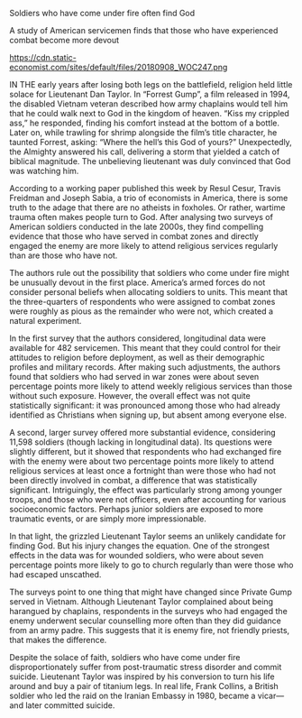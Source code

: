 Soldiers who have come under fire often find God

A study of American servicemen finds that those who have experienced combat become more devout

https://cdn.static-economist.com/sites/default/files/20180908_WOC247.png

IN THE early years after losing both legs on the battlefield, religion held little solace for Lieutenant Dan Taylor. In “Forrest Gump”, a film released in 1994, the disabled Vietnam veteran described how army chaplains would tell him that he could walk next to God in the kingdom of heaven. “Kiss my crippled ass,” he responded, finding his comfort instead at the bottom of a bottle. Later on, while trawling for shrimp alongside the film’s title character, he taunted Forrest, asking: “Where the hell’s this God of yours?” Unexpectedly, the Almighty answered his call, delivering a storm that yielded a catch of biblical magnitude. The unbelieving lieutenant was duly convinced that God was watching him.

According to a  working paper  published this week by Resul Cesur, Travis Freidman and Joseph Sabia, a trio of economists in America, there is some truth to the adage that there are no atheists in foxholes. Or rather, wartime trauma often makes people turn to God. After analysing two surveys of American soldiers conducted in the late 2000s, they find compelling evidence that those who have served in combat zones and directly engaged the enemy are more likely to attend religious services regularly than are those who have not.

The authors rule out the possibility that soldiers who come under fire might be unusually devout in the first place. America’s armed forces do not consider personal beliefs when allocating soldiers to units. This meant that the three-quarters of respondents who were assigned to combat zones were roughly as pious as the remainder who were not, which created a natural experiment.

In the first survey that the authors considered, longitudinal data were available for 482 servicemen. This meant that they could control for their attitudes to religion before deployment, as well as their demographic profiles and military records. After making such adjustments, the authors found that soldiers who had served in war zones were about seven percentage points more likely to attend weekly religious services than those without such exposure. However, the overall effect was not quite statistically significant: it was pronounced among those who had already identified as Christians when signing up, but absent among everyone else.

A second, larger survey offered more substantial evidence, considering 11,598 soldiers (though lacking in longitudinal data). Its questions were slightly different, but it showed that respondents who had exchanged fire with the enemy were about two percentage points more likely to attend religious services at least once a fortnight than were those who had not been directly involved in combat, a difference that was statistically significant. Intriguingly, the effect was particularly strong among younger troops, and those who were not officers, even after accounting for various socioeconomic factors. Perhaps junior soldiers are exposed to more traumatic events, or are simply more impressionable.

In that light, the grizzled Lieutenant Taylor seems an unlikely candidate for finding God. But his injury changes the equation. One of the strongest effects in the data was for wounded soldiers, who were about seven percentage points more likely to go to church regularly than were those who had escaped unscathed.

The surveys point to one thing that might have changed since Private Gump served in Vietnam. Although Lieutenant Taylor complained about being harangued by chaplains, respondents in the surveys who had engaged the enemy underwent secular counselling more often than they did guidance from an army padre. This suggests that it is enemy fire, not friendly priests, that makes the difference. 

Despite the solace of faith, soldiers who have come under fire disproportionately suffer from post-traumatic stress disorder and commit suicide. Lieutenant Taylor was inspired by his conversion to turn his life around and buy a pair of titanium legs. In real life, Frank Collins, a British soldier who led the raid on the Iranian Embassy in 1980, became a vicar—and later committed suicide. 